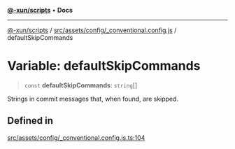 [**@-xun/scripts**](../../../../../README.md) • **Docs**

***

[@-xun/scripts](../../../../../README.md) / [src/assets/config/\_conventional.config.js](../README.md) / defaultSkipCommands

# Variable: defaultSkipCommands

> `const` **defaultSkipCommands**: `string`[]

Strings in commit messages that, when found, are skipped.

## Defined in

[src/assets/config/\_conventional.config.js.ts:104](https://github.com/Xunnamius/xscripts/blob/57333eb95500d47b37fb5be30901f27ce55d7211/src/assets/config/_conventional.config.js.ts#L104)
